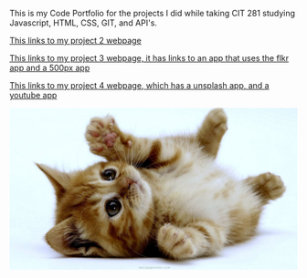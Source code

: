 This is my Code Portfolio for the projects I did while taking CIT 281 studying Javascript, HTML, CSS, GIT, and API's.

[This links to my project 2 webpage](https://uo-cit.github.io/p2-17S-greaterCosta/)

[This links to my project 3 webpage, it has links to an app that uses the flkr app and a 500px app](https://uo-cit.github.io/p3-17s-greaterCosta/)

[This links to my project 4 webpage, which has a unsplash app, and a youtube app](https://uo-cit.github.io/p3-17s-greaterCosta/)

![kitten-image](images/kitten-little.jpg)
